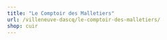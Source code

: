 ```yaml
---
title: "Le Comptoir des Malletiers"
url: /villeneuve-dascq/le-comptoir-des-malletiers/
shop: cuir
---
```

